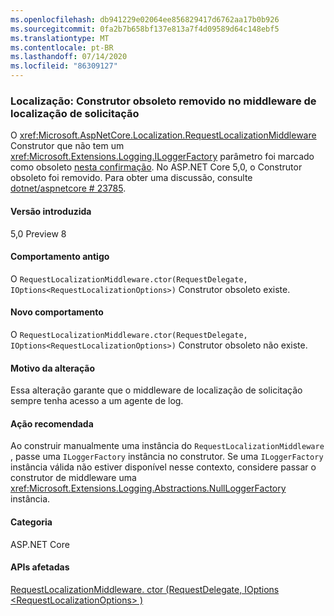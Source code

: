 ```yaml
---
ms.openlocfilehash: db941229e02064ee856829417d6762aa17b0b926
ms.sourcegitcommit: 0fa2b7b658bf137e813a7f4d09589d64c148ebf5
ms.translationtype: MT
ms.contentlocale: pt-BR
ms.lasthandoff: 07/14/2020
ms.locfileid: "86309127"
---
```

### <a name="localization-obsolete-constructor-removed-in-request-localization-middleware"></a>Localização: Construtor obsoleto removido no middleware de localização de solicitação

O <xref:Microsoft.AspNetCore.Localization.RequestLocalizationMiddleware> Construtor que não tem um <xref:Microsoft.Extensions.Logging.ILoggerFactory> parâmetro foi marcado como obsoleto [nesta confirmação](https://github.com/dotnet/aspnetcore/commit/ba8c6ccf6fd3eeb7fc42a159d362b15eae4fb3a0). No ASP.NET Core 5,0, o Construtor obsoleto foi removido. Para obter uma discussão, consulte [dotnet/aspnetcore # 23785](https://github.com/dotnet/aspnetcore/issues/23785).

#### <a name="version-introduced"></a>Versão introduzida

5,0 Preview 8

#### <a name="old-behavior"></a>Comportamento antigo

O `RequestLocalizationMiddleware.ctor(RequestDelegate, IOptions<RequestLocalizationOptions>)` Construtor obsoleto existe.

#### <a name="new-behavior"></a>Novo comportamento

O `RequestLocalizationMiddleware.ctor(RequestDelegate, IOptions<RequestLocalizationOptions>)` Construtor obsoleto não existe.

#### <a name="reason-for-change"></a>Motivo da alteração

Essa alteração garante que o middleware de localização de solicitação sempre tenha acesso a um agente de log.

#### <a name="recommended-action"></a>Ação recomendada

Ao construir manualmente uma instância do `RequestLocalizationMiddleware` , passe uma `ILoggerFactory` instância no construtor. Se uma `ILoggerFactory` instância válida não estiver disponível nesse contexto, considere passar o construtor de middleware uma <xref:Microsoft.Extensions.Logging.Abstractions.NullLoggerFactory> instância.

#### <a name="category"></a>Categoria

ASP.NET Core

#### <a name="affected-apis"></a>APIs afetadas

[RequestLocalizationMiddleware. ctor (RequestDelegate, IOptions \<RequestLocalizationOptions> )](/dotnet/api/microsoft.aspnetcore.localization.requestlocalizationmiddleware.-ctor?view=aspnetcore-3.1#Microsoft_AspNetCore_Localization_RequestLocalizationMiddleware__ctor_Microsoft_AspNetCore_Http_RequestDelegate_Microsoft_Extensions_Options_IOptions_Microsoft_AspNetCore_Builder_RequestLocalizationOptions__)

<!--

#### Affected APIs

`M:Microsoft.AspNetCore.Localization.RequestLocalizationMiddleware.#ctor(Microsoft.AspNetCore.Http.RequestDelegate,Microsoft.Extensions.Options.IOptions{Microsoft.AspNetCore.Builder.RequestLocalizationOptions})`

-->
